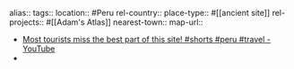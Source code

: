 alias::
tags::
location:: #Peru
rel-country::
place-type:: #[[ancient site]] rel-projects:: #[[Adam's Atlas]]
nearest-town::
map-url::

- [Most tourists miss the best part of this site! #shorts #peru #travel - YouTube](https://www.youtube.com/shorts/b3yd3R1AQiE)
-
